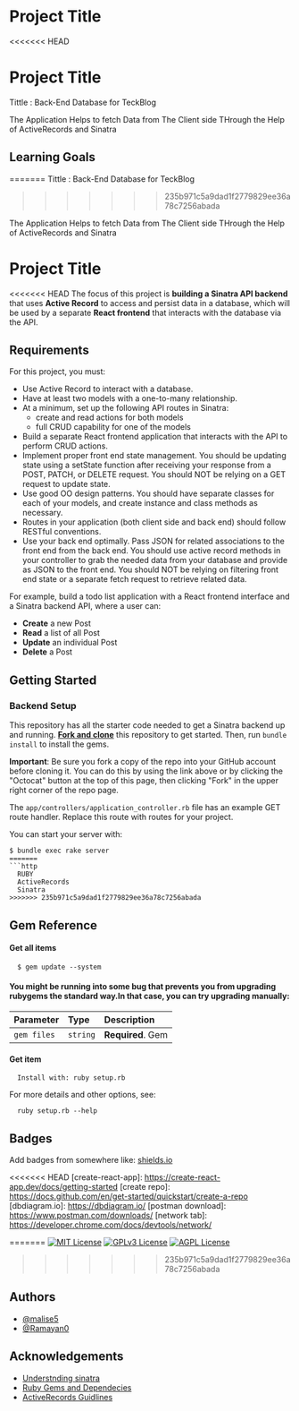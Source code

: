# Project Title

<<<<<<< HEAD
# Project Title

Tittle : Back-End Database for TeckBlog

The Application Helps to fetch Data from The Client side THrough the Help of ActiveRecords and Sinatra

## Learning Goals
=======
Tittle : Back-End Database for TeckBlog
>>>>>>> 235b971c5a9dad1f2779829ee36a78c7256abada

The Application Helps to fetch Data from The Client side THrough the Help of ActiveRecords and Sinatra

# Project Title

<<<<<<< HEAD
The focus of this project is **building a Sinatra API backend** that uses
**Active Record** to access and persist data in a database, which will be used
by a separate **React frontend** that interacts with the database via the API.

## Requirements

For this project, you must:

- Use Active Record to interact with a database.
- Have at least two models with a one-to-many relationship.
- At a minimum, set up the following API routes in Sinatra:
  - create and read actions for both models
  - full CRUD capability for one of the models
- Build a separate React frontend application that interacts with the API to
  perform CRUD actions.
- Implement proper front end state management. You should be updating state using a
  setState function after receiving your response from a POST, PATCH, or DELETE 
  request. You should NOT be relying on a GET request to update state. 
- Use good OO design patterns. You should have separate classes for each of your
  models, and create instance and class methods as necessary. 
- Routes in your application (both client side and back end) should follow RESTful
  conventions.
- Use your back end optimally. Pass JSON for related associations to the front 
  end from the back end. You should use active record methods in your controller to grab
  the needed data from your database and provide as JSON to the front end. You
  should NOT be relying on filtering front end state or a separate fetch request to
  retrieve related data.

For example, build a todo list application with a React frontend interface and a
Sinatra backend API, where a user can:

- **Create** a new Post
- **Read** a list of all Post
- **Update** an individual Post
- **Delete** a Post

## Getting Started

### Backend Setup

This repository has all the starter code needed to get a Sinatra backend up and
running. [**Fork and clone**][fork link] this repository to get started. Then, run
`bundle install` to install the gems.

**Important**: Be sure you fork a copy of the repo into your GitHub account
before cloning it. You can do this by using the link above or by clicking the
"Octocat" button at the top of this page, then clicking "Fork" in the upper
right corner of the repo page.

[fork link]: https://github.com/learn-co-curriculum/phase-3-sinatra-react-project/fork

The `app/controllers/application_controller.rb` file has an example GET route
handler. Replace this route with routes for your project.

You can start your server with:

```console
$ bundle exec rake server
=======
```http
  RUBY
  ActiveRecords
  Sinatra
>>>>>>> 235b971c5a9dad1f2779829ee36a78c7256abada
```

## Gem Reference

#### Get all items

```http
  $ gem update --system
```

#### You might be running into some bug that prevents you from upgrading rubygems the standard way.In that case, you can try upgrading manually:

| Parameter   | Type     | Description       |
| :---------- | :------- | :---------------- |
| `gem files` | `string` | **Required**. Gem |

#### Get item

```http
  Install with: ruby setup.rb
```

For more details and other options, see:

```http
  ruby setup.rb --help
```

## Badges

Add badges from somewhere like: [shields.io](https://shields.io/)

<<<<<<< HEAD
[create-react-app]: https://create-react-app.dev/docs/getting-started
[create repo]: https://docs.github.com/en/get-started/quickstart/create-a-repo
[dbdiagram.io]: https://dbdiagram.io/
[postman download]: https://www.postman.com/downloads/
[network tab]: https://developer.chrome.com/docs/devtools/network/

=======
[![MIT License](https://img.shields.io/badge/License-MIT-green.svg)](https://choosealicense.com/licenses/mit/)
[![GPLv3 License](https://img.shields.io/badge/License-GPL%20v3-yellow.svg)](https://opensource.org/licenses/)
[![AGPL License](https://img.shields.io/badge/license-AGPL-blue.svg)](http://www.gnu.org/licenses/agpl-3.0)
>>>>>>> 235b971c5a9dad1f2779829ee36a78c7256abada

## Authors

- [@malise5](https://www.github.com/malise5)
- [@Ramayan0](https://www.github.com/Ramayan0)

## Acknowledgements

- [Understnding sinatra](http://sinatra-org-book.herokuapp.com/)
- [Ruby Gems and Dependecies](https://rubygems.org/)
- [ActiveRecords Guidlines](https://guides.rubyonrails.org/active_record_querying.html)
